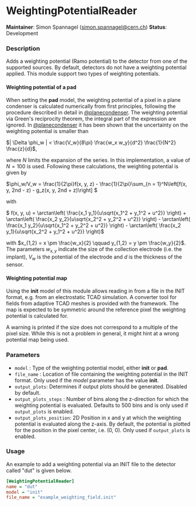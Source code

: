 # WeightingPotentialReader
**Maintainer**: Simon Spannagel (<simon.spannagel@cern.ch>)
**Status**: Development

### Description
Adds a weighting potential (Ramo potential) to the detector from one of the supported sources. By default, detectors do not have a weighting potential applied.
This module support two types of weighting potentials.

#### Weighting potential of a pad

When setting the **pad** model, the weighting potential of a pixel in a plane condenser is calculated numerically from first principles, following the procedure described in detail in [@planecondenser].
The weighting potential via Green's reciprocity theorem, the integral part of the expression are ignored.
In [@planecondenser] it has been shown that the uncertainty on the weighting potential is smaller than

$`| \Delta \phi_w | < \frac{V_w}{8\pi} \frac{w_x w_y}{d^2} \frac{1}{N^2} \frac{z}{d}`$,

where *N* limits the expansion of the series.
In this implementation, a value of $`N = 100`$ is used.
Following these calculations, the weighting potential is given by

$`\phi_w/V_w = \frac{1}{2\pi}f(x, y, z) - \frac{1}{2\pi}\sum_{n = 1}^N\left[f(x, y, 2nd - z) - g_z(x, y, 2nd + z)\right] `$

with

$` f(x, y, u) = \arctan\left( \frac{x_1 y_1}{u\sqrt{x_1^2 + y_1^2 + u^2}} \right) + \arctan\left( \frac{x_2 y_2}{u\sqrt{x_2^2 + y_2^2 + u^2}} \right) - \arctan\left( \frac{x_1 y_2}{u\sqrt{x_1^2 + y_2^2 + u^2}} \right) - \arctan\left( \frac{x_2 y_1}{u\sqrt{x_2^2 + y_1^2 + u^2}} \right)`$

with $`x_{1,2} = x \pm \frac{w_x}{2} \qquad y_{1,2} = y \pm \frac{w_y}{2}`$. The parameters $`w_{x,y}`$ indicate the size of the collection electrode (i.e. the implant), $`V_w`$ is the potential of the electrode and *d* is the thickness of the sensor.

#### Weighting potential map

Using the **init** model of this module allows reading in from a file in the INIT format, e.g. from an electrostatic TCAD simulation.
A converter tool for fields from adaptive TCAD meshes is provided with the framework.
The map is expected to be symmetric around the reference pixel the weighting potential is calculated for.

A warning is printed if the size does not correspond to a multiple of the pixel size.
While this is not a problem in general, it might hint at a wrong potential map being used.


### Parameters
* `model` : Type of the weighting potential model, either **init** or **pad**.
* `file_name` : Location of file containing the weighting potential in the INIT format. Only used if the *model* parameter has the value **init**.
* `output_plots`:  Determines if output plots should be generated. Disabled by default.
* `output_plots_steps` : Number of bins along the z-direction for which the weighting potential is evaluated. Defaults to 500 bins and is only used if `output_plots` is enabled.
* `output_plots_position`: 2D Position in x and y at which the weighting potential is evaluated along the z-axis. By default, the potential is plotted for the position in the pixel center, i.e. (0, 0). Only used if `output_plots` is enabled.

### Usage
An example to add a weighting potential via an INIT file to the detector called "dut" is given below.

```ini
[WeightingPotentialReader]
name = "dut"
model = "init"
file_name = "example_weighting_field.init"
```

[@planecondenser]: https://doi.org/10.1016/j.nima.2014.08.044
